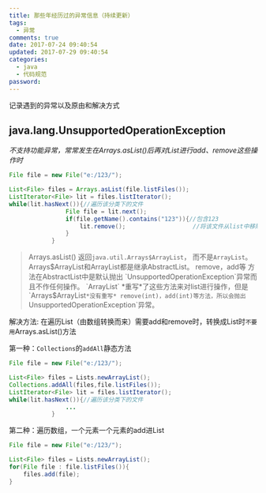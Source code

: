 ```yaml
---
title: 那些年经历过的异常信息（持续更新）
tags:
  - 异常
comments: true
date: 2017-07-24 09:40:54
updated: 2017-07-29 09:40:54
categories: 
  - java
  - 代码规范
password:
---
```

记录遇到的异常以及原由和解决方式
<!-- more -->
## java.lang.UnsupportedOperationException
*不支持功能异常，常常发生在Arrays.asList()后再对List进行add、remove这些操作时*

```java
File file = new File("e:/123/");

List<File> files = Arrays.asList(file.listFiles());
ListIterator<File> lit = files.listIterator();
while(lit.hasNext()){//遍历该分类下的文件
                File file = lit.next();
                if(file.getName().contains("123")){//包含123
                    lit.remove();                   //将该文件从list中移除
                }
            }
```
>Arrays.asList() 返回`java.util.Arrays$ArrayList`， 而不是`ArrayList`。
Arrays$ArrayList和ArrayList都是继承AbstractList。
remove，add等 方法在AbstractList中是默认抛出 `UnsupportedOperationException`异常而且不作任何操作。
`ArrayList` *重写*了这些方法来对list进行操作，但是`Arrays$ArrayList`*没有重写* remove(int)，add(int)等方法，所以会抛出`UnsupportedOperationException`异常。

解决方法:
在遍历List（由数组转换而来）需要add和remove时，转换成List时`不要用`Arrays.asList()方法

第一种：`Collections`的`addAll`静态方法
```java
File file = new File("e:/123/");

List<File> files = Lists.newArrayList();
Collections.addAll(files,file.listFiles());
ListIterator<File> lit = files.listIterator();
while(lit.hasNext()){//遍历该分类下的文件
                ...
            }
```
第二种：遍历数组，一个元素一个元素的add进List
```java
File file = new File("e:/123/");

List<File> files = Lists.newArrayList();
for(File file : file.listFiles()){
	files.add(file);
}
```